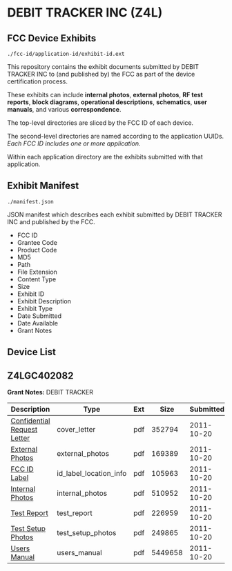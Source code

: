 # DEBIT TRACKER INC (Z4L)
## FCC Device Exhibits

```
./fcc-id/application-id/exhibit-id.ext
```

This repository contains the exhibit documents submitted by DEBIT TRACKER INC to (and published by) the FCC as part of the device certification process.

These exhibits can include **internal photos**, **external photos**, **RF test reports**, **block diagrams**, **operational descriptions**, **schematics**, **user manuals**, and various **correspondence**.

The top-level directories are sliced by the FCC ID of each device.

The second-level directories are named according to the application UUIDs. *Each FCC ID includes one or more application.*

Within each application directory are the exhibits submitted with that application. 

## Exhibit Manifest

```
./manifest.json
```

JSON manifest which describes each exhibit submitted by DEBIT TRACKER INC and published by the FCC.

- FCC ID
- Grantee Code
- Product Code
- MD5
- Path
- File Extension
- Content Type
- Size
- Exhibit ID
- Exhibit Description
- Exhibit Type
- Date Submitted
- Date Available
- Grant Notes

## Device List
## Z4LGC402082
**Grant Notes:** DEBIT TRACKER

| Description | Type | Ext | Size | Submitted | Available |
| ----------- | ---- | --- | ---- | --------- | --------- |
| [Confidential Request Letter](Z4LGC402082/c37c094b73441266c29544567e6ea23b/1563598.pdf) | cover_letter | pdf | 352794 | 2011-10-20 | 2011-10-20 |
| [External Photos](Z4LGC402082/c37c094b73441266c29544567e6ea23b/1563599.pdf) | external_photos | pdf | 169389 | 2011-10-20 | 2011-10-20 |
| [FCC ID Label](Z4LGC402082/c37c094b73441266c29544567e6ea23b/1563600.pdf) | id_label_location_info | pdf | 105963 | 2011-10-20 | 2011-10-20 |
| [Internal Photos](Z4LGC402082/c37c094b73441266c29544567e6ea23b/1563601.pdf) | internal_photos | pdf | 510952 | 2011-10-20 | 2011-10-20 |
| [Test Report](Z4LGC402082/c37c094b73441266c29544567e6ea23b/1563604.pdf) | test_report | pdf | 226959 | 2011-10-20 | 2011-10-20 |
| [Test Setup Photos](Z4LGC402082/c37c094b73441266c29544567e6ea23b/1563605.pdf) | test_setup_photos | pdf | 249865 | 2011-10-20 | 2011-10-20 |
| [Users Manual](Z4LGC402082/c37c094b73441266c29544567e6ea23b/1563606.pdf) | users_manual | pdf | 5449658 | 2011-10-20 | 2011-10-20 |
